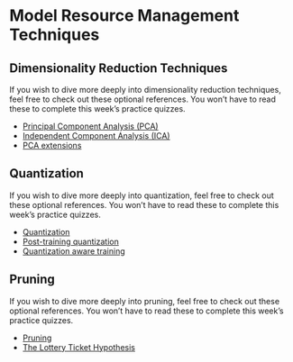 # Model Resource Management Techniques

## Dimensionality Reduction Techniques

If you wish to dive more deeply into dimensionality reduction techniques, feel free to check out these optional references. You won’t have to read these to complete this week’s practice quizzes.

+ [Principal Component Analysis (PCA)](https://arxiv.org/pdf/1404.1100.pdf)
+ [Independent Component Analysis (ICA)](https://arxiv.org/pdf/1404.2986.pdf)
+ [PCA extensions](http://alexhwilliams.info/itsneuronalblog/2016/03/27/pca/)

## Quantization

If you wish to dive more deeply into quantization, feel free to check out these optional references. You won’t have to read these to complete this week’s practice quizzes.

+ [Quantization](https://arxiv.org/abs/1712.05877)
+ [Post-training quantization](https://medium.com/tensorflow/introducing-the-model-optimization-toolkit-for-tensorflow-254aca1ba0a3)
+ [Quantization aware training](https://blog.tensorflow.org/2020/04/quantization-aware-training-with-tensorflow-model-optimization-toolkit.html)

## Pruning

If you wish to dive more deeply into pruning, feel free to check out these optional references. You won’t have to read these to complete this week’s practice quizzes.

+ [Pruning](http://yann.lecun.com/exdb/publis/pdf/lecun-90b.pdf)
+ [The Lottery Ticket Hypothesis](https://arxiv.org/abs/1803.03635)
